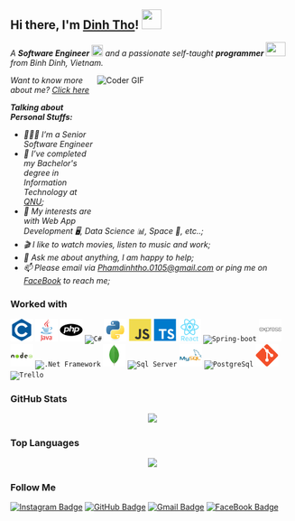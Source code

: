 ## Hi there, I'm [Dinh Tho](https://www.facebook.com/dinhtho0110)! <img src="https://raw.githubusercontent.com/TheDudeThatCode/TheDudeThatCode/master/Assets/Hi.gif" width=35 height=35>

<p>
  <em>
    A <b>Software Engineer</b> <img src="https://raw.githubusercontent.com/TheDudeThatCode/TheDudeThatCode/master/Assets/Medal.gif" width=20 height=20> and a passionate self-taught <b>programmer</b> <img src="https://raw.githubusercontent.com/TheDudeThatCode/TheDudeThatCode/master/Assets/Developer.gif" width=35 height=25> from Binh Dinh, Vietnam.
  </em>
 </p>

<img align="right" alt="Coder GIF" height=250 width=350 src="https://i.pinimg.com/originals/e4/26/70/e426702edf874b181aced1e2fa5c6cde.gif" />

<em> Want to know more about me? [Click here](https://www.facebook.com/dinhtho0110) </em>
<em>

**Talking about Personal Stuffs:**

- 👨🏽‍💻 I’m a Senior Software Engineer <!--at [TMA](https://www.tma.vn/);-->
- 💼 I’ve completed my Bachelor's degree in Information Technology at [QNU](https://www.qnu.edu.vn/);
- 🤔 My interests are with Web App Development 🖥️, Data Science 📊, Space 🚀, etc..;
- 🎬 I like to watch movies, listen to music and work;
- 💬 Ask me about anything, I am happy to help;
- 📫 Please email via Phamdinhtho.0105@gmail.com or ping me on [FaceBook](https://www.facebook.com/dinhtho0110) to reach me;
  <br/>
  </em>

### Worked with

<code><img height="40" src="https://raw.githubusercontent.com/devicons/devicon/master/icons/c/c-plain.svg" title="C"></code> <code><img height="40" src="https://raw.githubusercontent.com/devicons/devicon/master/icons/java/java-original-wordmark.svg" title="Java"></code> <code><img height="40" src="https://raw.githubusercontent.com/devicons/devicon/master/icons/php/php-plain.svg" title="Php"></code> <code><img height="40" src="https://pbs.twimg.com/media/EUXTLf8XYAEjUgi.png" title="C#"></code> <code><img height="40" src="https://raw.githubusercontent.com/devicons/devicon/master/icons/python/python-original.svg" title="python"></code> <code><img height="40" src="https://raw.githubusercontent.com/devicons/devicon/master/icons/javascript/javascript-original.svg" title="javascript"></code> <code><img height="40" src="https://raw.githubusercontent.com/devicons/devicon/master/icons/typescript/typescript-plain.svg" title="Typescript"></code> <code><img height="40" src="https://raw.githubusercontent.com/devicons/devicon/master/icons/react/react-original-wordmark.svg" title="React"></code> <code><img height="40" src="https://pbs.twimg.com/profile_images/1235868806079057921/fTL08u_H_400x400.png" title="Spring-boot"></code> <code><img height="40" src="https://raw.githubusercontent.com/devicons/devicon/master/icons/express/express-original-wordmark.svg" title="Express.js"></code> <code><img height="40" src="https://raw.githubusercontent.com/devicons/devicon/master/icons/nodejs/nodejs-original-wordmark.svg" title="Node.js"></code> <code><img height="40" src="https://logos-world.net/wp-content/uploads/2022/01/NET-Framework-Logo-700x394.png" title=".Net Framework"></code> <code><img height="40" src="https://raw.githubusercontent.com/devicons/devicon/master/icons/mongodb/mongodb-original.svg" title="Mongodb"></code> <code><img height="40" src="https://seeklogo.com/images/M/microsoft-sql-server-logo-96AF49E2B3-seeklogo.com.png" title="Sql Server"></code> <code><img height="40" src="https://raw.githubusercontent.com/devicons/devicon/master/icons/mysql/mysql-original-wordmark.svg" title="Mysql"></code> <code><img height="40" src="https://encrypted-tbn0.gstatic.com/images?q=tbn:ANd9GcQ0-B-ri1dlCKnw96h6gXWcCPlwBv2ny5pTcA&usqp=CAU" title="PostgreSql"></code> <code><img height="40" src="https://raw.githubusercontent.com/devicons/devicon/master/icons/git/git-original.svg" title="Git"></code> <code><img height="40" src="https://cdn.icon-icons.com/icons2/2108/PNG/512/trello_icon_130813.png" title="Trello"></code>
<!--
<code><img height="40" src="https://raw.githubusercontent.com/devicons/devicon/master/icons/laravel/laravel-plain-wordmark.svg" title="laravel"></code>

<code><img height="40" src="https://raw.githubusercontent.com/devicons/devicon/master/icons/css3/css3-original-wordmark.svg" title="css3"></code>

<code><img height="40" src="https://raw.githubusercontent.com/devicons/devicon/master/icons/jquery/jquery-plain-wordmark.svg" title="jquery"></code>

<code><img height="40" src="https://www.vectorlogo.zone/logos/pocoo_flask/pocoo_flask-icon.svg" title="flask"></code>

<code><img height="40" src="https://raw.githubusercontent.com/devicons/devicon/master/icons/protractor/protractor-plain.svg" title="protractor"></code>

<code><img height="40" src="https://raw.githubusercontent.com/devicons/devicon/master/icons/angularjs/angularjs-plain.svg" title="angular"></code>

<code><img height="40" src="https://raw.githubusercontent.com/devicons/devicon/master/icons/django/django-plain.svg" title="django"></code>

<code><img height="40" src="https://raw.githubusercontent.com/devicons/devicon/master/icons/html5/html5-original.svg" title="html5"></code>

<code><img height="40" src="https://raw.githubusercontent.com/devicons/devicon/master/icons/linux/linux-original.svg" title="linux"></code>

<code><img height="40" src="https://raw.githubusercontent.com/github/explore/80688e429a7d4ef2fca1e82350fe8e3517d3494d/topics/scikit-learn/scikit-learn.png" title="sklearn"></code>

<code><img height="40" src="https://cdn.worldvectorlogo.com/logos/aws-rds.svg" title="aws-rds"></code>

<code><img height="40" src="https://cdn.worldvectorlogo.com/logos/aws-lambda-1.svg" title="aws-lambda"></code>

<code><img height="40" src="https://res.cloudinary.com/practicaldev/image/fetch/s--ipV6F4tM--/c_limit%2Cf_auto%2Cfl_progressive%2Cq_auto%2Cw_880/https://raw.githubusercontent.com/serverless/assets/master/Icon/Framework/PNG/Serverless_Framework-icon01.png" title="serverless"></code>
-->

### GitHub Stats

<p align="center">
  <a href = "https://github.com/dinhtho2001">
<img src="https://github-readme-stats.vercel.app/api?username=dinhtho2001&show_icons=true&title_color=ffc857&icon_color=8ac926&text_color=daf7dc&bg_color=151515&count_private=true&include_all_commits=true">
  </a>
 </p>
 
### Top Languages

<p align="center">
<a href = "https://github.com/dinhtho2001">
  <img src="https://github-readme-stats.vercel.app/api/top-langs/?username=dinhtho2001&layout=compact&title_color=ffc857&icon_color=8ac926&text_color=daf7dc&bg_color=151515&card_width=400">
</a>
</p>

### Follow Me

<!--
[![Linkedin Badge](https://img.shields.io/badge/-Kishan%20Lal-blue?style=flat-circle&logo=Linkedin&logoColor=white&link=https://www.linkedin.com/in/kishan0725/)](https://www.linkedin.com/in/kishan0725/)
[![Twitter Badge](https://img.shields.io/badge/-@kishan0725-1ca0f1?style=flat-circle&labelColor=1ca0f1&logo=twitter&logoColor=white&link=https://twitter.com/kishan0725)](https://twitter.com/kishan0725)
[![StackOverflow Badge](https://img.shields.io/badge/-kishan--lal-f48225?style=flat-circle&labelColor=f48225&logo=stackoverflow&logoColor=white&link=https://stackoverflow.com/users/10150468/kishan-lal)](https://stackoverflow.com/users/10150468/kishan-lal)
[![YouTube Badge](https://img.shields.io/badge/-Kishan%20Lal-f00?style=flat-circle&labelColor=f00&logo=youtube&logoColor=white&link=https://www.youtube.com/channel/UCbJ1G7ueeRGSFj0dNVYDNAg)](https://www.youtube.com/channel/UCbJ1G7ueeRGSFj0dNVYDNAg)
[![Quora Badge](https://img.shields.io/badge/-@Kishan--175-b92b27?style=flat-circle&labelColor=b92b27&logo=quora&logoColor=white&link=https://www.quora.com/profile/Kishan-175)](https://www.quora.com/profile/Kishan-175)-->
[![Instagram Badge](https://img.shields.io/badge/-@dinhtho0110-e02c73?style=flat-circle&labelColor=e02c73&logo=Instagram&logoColor=white&link=https://www.instagram.com/dinhtho0110)](https://www.instagram.com/dinhtho0110) [![GitHub Badge](https://img.shields.io/badge/-@dinhtho2001-24292e?style=flat-circle&labelColor=24292e&logo=github&logoColor=white&link=https://github.com/kishan0725)](https://github.com/dinhtho2001) [![Gmail Badge](https://img.shields.io/badge/-@phamdinhtho.0105-d54b3d?style=flat-circle&labelColor=d54b3d&logo=gmail&logoColor=white&link=mailto:phamdinhtho.0105@gmail.com)](mailto:phamdinhtho.0105@gmail.com) [![FaceBook Badge](https://img.shields.io/badge/-Pham%20Dinh%20Tho-1ca0f1?style=flat-circle&labelColor=1ca0f1&logo=facebook&logoColor=white&link=https://www.facebook.com/dinhtho0110)](https://www.facebook.com/dinhtho0110)
